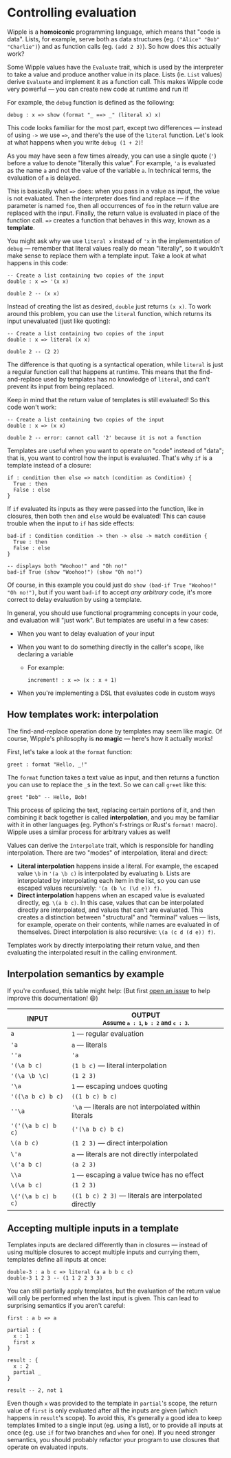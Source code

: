 # Controlling evaluation

Wipple is a **homoiconic** programming language, which means that "code is data". Lists, for example, serve both as data structures (eg. `("Alice" "Bob" "Charlie")`) and as function calls (eg. `(add 2 3)`). So how does this actually work?

Some Wipple values have the `Evaluate` trait, which is used by the interpreter to take a value and produce another value in its place. Lists (ie. `List` values) derive `Evaluate` and implement it as a function call. This makes Wipple code very powerful — you can create new code at runtime and run it!

For example, the `debug` function is defined as the following:

```wipple
debug : x => show (format "_ ==> _" (literal x) x)
```

This code looks familiar for the most part, except two differences — instead of using `->` we use `=>`, and there's the use of the `literal` function. Let's look at what happens when you write `debug (1 + 2)`!

As you may have seen a few times already, you can use a single quote (`'`) before a value to denote "literally this value". For example, `'a` is evaluated as the name `a` and not the value of the variable `a`. In technical terms, the evaluation of `a` is delayed.

This is basically what `=>` does: when you pass in a value as input, the value is not evaluated. Then the interpreter does find and replace — if the parameter is named `foo`, then all occurrences of `foo` in the return value are replaced with the input. Finally, the return value is evaluated in place of the function call. `=>` creates a function that behaves in this way, known as a **template**.

You might ask why we use `literal x` instead of `'x` in the implementation of `debug` — remember that literal values really do mean "literally", so it wouldn't make sense to replace them with a template input. Take a look at what happens in this code:

```wipple
-- Create a list containing two copies of the input
double : x => '(x x)

double 2 -- (x x)
```

Instead of creating the list as desired, `double` just returns `(x x)`. To work around this problem, you can use the `literal` function, which returns its input unevaluated (just like quoting):

```wipple
-- Create a list containing two copies of the input
double : x => literal (x x)

double 2 -- (2 2)
```

The difference is that quoting is a syntactical operation, while `literal` is just a regular function call that happens at runtime. This means that the find-and-replace used by templates has no knowledge of `literal`, and can't prevent its input from being replaced.

Keep in mind that the return value of templates is still evaluated! So this code won't work:

```wipple
-- Create a list containing two copies of the input
double : x => (x x)

double 2 -- error: cannot call '2' because it is not a function
```

Templates are useful when you want to operate on "code" instead of "data"; that is, you want to control how the input is evaluated. That's why `if` is a template instead of a closure:

```wipple
if : condition then else => match (condition as Condition) {
  True : then
  False : else
}
```

If `if` evaluated its inputs as they were passed into the function, like in closures, then both `then` and `else` would be evaluated! This can cause trouble when the input to `if` has side effects:

```wipple
bad-if : Condition condition -> then -> else -> match condition {
  True : then
  False : else
}

-- displays both "Woohoo!" and "Oh no!"
bad-if True (show "Woohoo!") (show "Oh no!")
```

Of course, in this example you could just do `show (bad-if True "Woohoo!" "Oh no!")`, but if you want `bad-if` to accept _any arbitrary_ code, it's more correct to delay evaluation by using a template.

In general, you should use functional programming concepts in your code, and evaluation will "just work". But templates are useful in a few cases:

- When you want to delay evaluation of your input

- When you want to do something directly in the caller's scope, like declaring a variable

  - For example:
    ```wipple
    increment! : x => (x : x + 1)
    ```

- When you're implementing a DSL that evaluates code in custom ways

## How templates work: interpolation

The find-and-replace operation done by templates may seem like magic. Of course, Wipple's philosophy is **no magic** — here's how it actually works!

First, let's take a look at the `format` function:

```wipple
greet : format "Hello, _!"
```

The `format` function takes a text value as input, and then returns a function you can use to replace the `_`s in the text. So we can call `greet` like this:

```wipple
greet "Bob" -- Hello, Bob!
```

This process of splicing the text, replacing certain portions of it, and then combining it back together is called **interpolation**, and you may be familiar with it in other languages (eg. Python's f-strings or Rust's `format!` macro). Wipple uses a similar process for arbitrary values as well!

Values can derive the `Interpolate` trait, which is responsible for handling interpolation. There are two "modes" of interpolation, literal and direct:

- **Literal interpolation** happens inside a literal. For example, the escaped value `\b` in `'(a \b c)` is interpolated by evaluating `b`. Lists are interpolated by interpolating each item in the list, so you can use escaped values recursively: `'(a (b \c (\d e)) f)`.
- **Direct interpolation** happens when an escaped value is evaluated directly, eg. `\(a b c)`. In this case, values that can be interpolated directly are interpolated, and values that can't are evaluated. This creates a distinction between "structural" and "terminal" values — lists, for example, operate on their contents, while names are evaluated in of themselves. Direct interpolation is also recursive: `\(a (c d (d e)) f)`.

Templates work by directly interpolating their return value, and then evaluating the interpolated result in the calling environment.

## Interpolation semantics by example

If you're confused, this table might help: (But first [open an issue](https://github.com/wipplelang/wipple/issues/new?labels=docs) to help improve this documentation! 😄)

| INPUT              | OUTPUT<br /><small>Assume `a : 1`, `b : 2` and `c : 3`.</small> |
| ------------------ | ------------------------------------------------------------ |
| `a`                | `1` — regular evaluation                  |
| `'a`               | `a` — literals                                               |
| `''a`              | `'a`                                       |
| `'(\a b c)`        | `(1 b c)` — literal interpolation |
| `'(\a \b \c)`      | `(1 2 3)`                                                   |
| `'\a`              | `1` — escaping undoes quoting |
| `'((\a b c) b c)`  | `((1 b c) b c)`                                           |
| `''\a`             | `'\a` — literals are not interpolated within literals |
| `'('(\a b c) b c)` | `('(\a b c) b c)`                                         |
| `\(a b c)`       | `(1 2 3)` — direct interpolation |
| `\'a`            | `a` — literals are not directly interpolated |
| `\('a b c)`   |`(a 2 3)`|
| `\\a`            | `1` — escaping a value twice has no effect |
| `\(\a b c)`      | `(1 2 3)`    |
| `\('(\a b c) b c)` | `((1 b c) 2 3)` — literals are interpolated directly |

## Accepting multiple inputs in a template

Templates inputs are declared differently than in closures — instead of using multiple closures to accept multiple inputs and currying them, templates define all inputs at once:

```wipple
double-3 : a b c => literal (a a b b c c)
double-3 1 2 3 -- (1 1 2 2 3 3)
```

You can still partially apply templates, but the evaluation of the return value will only be performed when the last input is given. This can lead to surprising semantics if you aren't careful:

```wipple
first : a b => a

partial : {
  x : 1
  first x
}

result : {
  x : 2
  partial _
}

result -- 2, not 1
```

Even though `x` was provided to the template in `partial`'s scope, the return value of `first` is only evaluated after all the inputs are given (which happens in `result`'s scope). To avoid this, it's generally a good idea to keep templates limited to a single input (eg. using a list), or to provide all inputs at once (eg. use `if` for two branches and `when` for one). If you need stronger semantics, you should probably refactor your program to use closures that operate on evaluated inputs.

